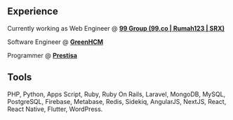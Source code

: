 ##  Experience
Currently working as Web Engineer @ **[99 Group (99.co | Rumah123 | SRX)](https://www.99.co/about-us)**

Software Engineer @ **[GreenHCM](https://greenhcm.com)**  

Programmer @ **[Prestisa](https://prestisa.com)**  

##  Tools
PHP, Python, Apps Script, Ruby, Ruby On Rails, Laravel, MongoDB, MySQL, PostgreSQL, Firebase, Metabase, Redis, Sidekiq, AngularJS, NextJS, React, React Native, Flutter, WordPress.
